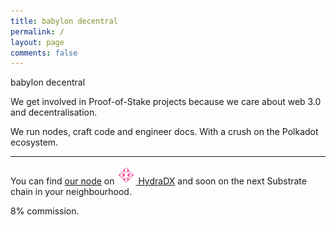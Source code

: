 ```yaml
---
title: babylon decentral
permalink: /
layout: page
comments: false
---
```


<div class="title">
  babylon decentral
</div>

We get involved in Proof-of-Stake projects because we care about web 3.0 and decentralisation.

We run nodes, craft code and engineer docs. With a crush on the Polkadot ecosystem.

---

You can find <a href="https://polkadot.js.org/apps/?rpc=wss%3A%2F%2Frpc-01.snakenet.hydradx.io#/staking/query/7LCHXbmWceHCAKKrvcT5yLmtkkWUcpgb74jb8iceWH9y2j7j" target="_blank">our node</a> on <a href="https://hydradx.io" target="_blank"><img src="/assets/img/hydradx-logo.svg" width="30" fill="currentColor"> HydraDX</a> and soon on the next Substrate chain in your neighbourhood.

8% commission.
